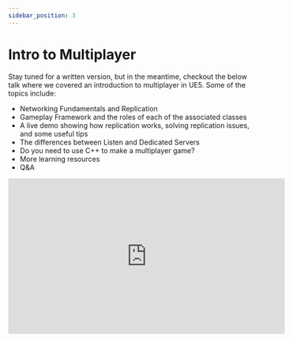```yaml
---
sidebar_position: 3
---
```


# Intro to Multiplayer

Stay tuned for a written version, but in the meantime, checkout the below talk where we covered an introduction to multiplayer in UE5. Some of the topics include:

- Networking Fundamentals and Replication
- Gameplay Framework and the roles of each of the associated classes
- A live demo showing how replication works, solving replication issues, and some useful tips
- The differences between Listen and Dedicated Servers
- Do you need to use C++ to make a multiplayer game?
- More learning resources
- Q&A

<iframe width="560" height="315" src="https://www.youtube.com/embed/0IwWbH7R6i4?si=gIX3FxcnwMdNgvO8" title="YouTube video player" frameborder="0" allow="accelerometer; autoplay; clipboard-write; encrypted-media; gyroscope; picture-in-picture; web-share" allowfullscreen></iframe>
